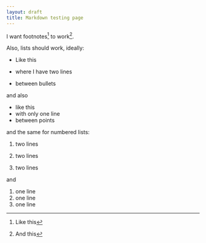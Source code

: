 ```yaml
---
layout: draft
title: Markdown testing page
---
```

I want footnotes[^1] to work[^2].

Also, lists should work, ideally:

* Like this

* where I have two lines

* between bullets

and also

* like this
* with only one line
* between points

and the same for numbered lists:

1. two lines

2. two lines

3. two lines

and

1. one line
2. one line
3. one line

[^1]: Like this
[^2]: And this
